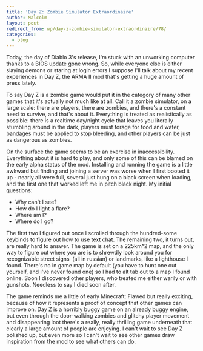 ```yaml
---
title: 'Day Z: Zombie Simulator Extraordinaire'
author: Malcolm
layout: post
redirect_from: wp/day-z-zombie-simulator-extraordinaire/78/
categories:
  - blog
---
```

Today, the day of Diablo 3's release, I'm stuck with an unworking computer thanks to a BIOS update gone wrong. So, while everyone else is either slaying demons or staring at login errors I suppose I'll talk about my recent experiences in Day Z, the ARMA II mod that's getting a huge amount of press lately.

To say Day Z is a zombie game would put it in the category of many other games that it's actually not much like at all. Call it a zombie simulator, on a large scale: there are players, there are zombies, and there's a constant need to survive, and that's about it. Everything is treated as realistically as possible: there is a realtime day/night cycle that leaves you literally stumbling around in the dark, players must forage for food and water, bandages must be applied to stop bleeding, and other players can be just as dangerous as zombies.

On the surface the game seems to be an exercise in inaccessibility. Everything about it is hard to play, and only some of this can be blamed on the early alpha status of the mod. Installing and running the game is a little awkward but finding and joining a server was worse when I first booted it up - nearly all were full, several just hung on a black screen when loading, and the first one that worked left me in pitch black night. My initial questions:

  * Why can't I see?
  * How do I light a flare?
  * Where am I?
  * Where do I go?

The first two I figured out once I scrolled through the hundred-some keybinds to figure out how to use text chat. The remaining two, it turns out, are really hard to answer. The game is set on a 225km^2 map, and the only way to figure out where you are is to shrewdly look around you for recognizable street signs  (all in russian) or landmarks, like a lighthouse I found. There's no in game map by default (you have to hunt one out yourself, and I've never found one) so I had to alt tab out to a map I found online. Soon I discovered other players, who treated me either warily or with gunshots. Needless to say I died soon after.

The game reminds me a little of early Minecraft: Flawed but really exciting, because of how it represents a proof of concept that other games can improve on. Day Z is a horribly buggy game on an already buggy engine, but even through the door-walking zombies and glitchy player movement and disappearing loot there's a really, really thrilling game underneath that clearly a large amount of people are enjoying. I can't wait to see Day Z polished up, but even more so I can't wait to see other games draw inspiration from the mod to see what others can do.